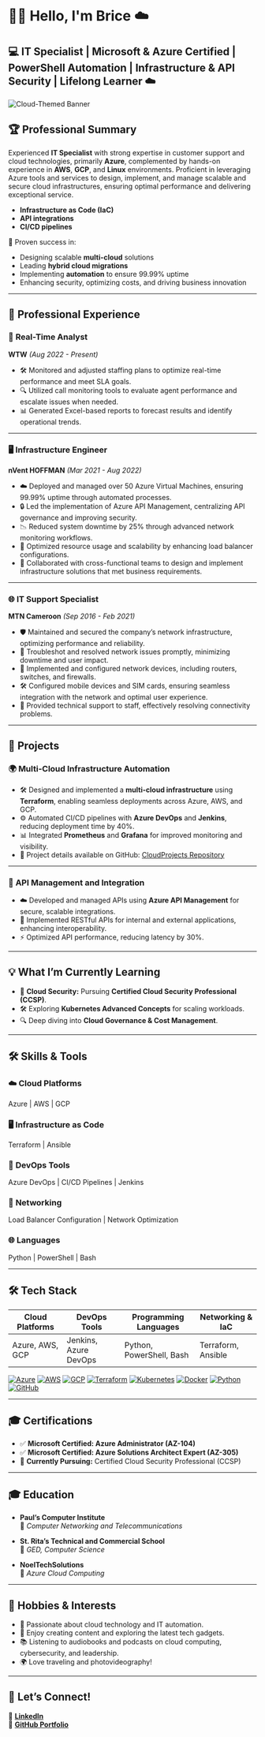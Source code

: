 # 👋🏾 Hello, I'm Brice ☁️

## 💻 IT Specialist | Microsoft & Azure Certified | PowerShell Automation | Infrastructure & API Security | Lifelong Learner ☁️

![Cloud-Themed Banner](https://github.com/user-attachments/assets/cb99ea94-224e-44f0-a11a-94c527018f12)

## 🏆 **Professional Summary**

Experienced **IT Specialist** with strong expertise in customer support and cloud technologies, primarily **Azure**, complemented by hands-on experience in **AWS**, **GCP**, and **Linux** environments. Proficient in leveraging Azure tools and services to design, implement, and manage scalable and secure cloud infrastructures, ensuring optimal performance and delivering exceptional service.


- **Infrastructure as Code (IaC)**  
- **API integrations**  
- **CI/CD pipelines**  

🎯 Proven success in:  
- Designing scalable **multi-cloud** solutions  
- Leading **hybrid cloud migrations**  
- Implementing **automation** to ensure 99.99% uptime  
- Enhancing security, optimizing costs, and driving business innovation  

---

## 💼 **Professional Experience**

### 🚦 **Real-Time Analyst**  
**WTW** *(Aug 2022 - Present)*  
- 🛠️ Monitored and adjusted staffing plans to optimize real-time performance and meet SLA goals.  
- 🔍 Utilized call monitoring tools to evaluate agent performance and escalate issues when needed.  
- 📊 Generated Excel-based reports to forecast results and identify operational trends.  

---

### 🖥️ **Infrastructure Engineer**  
**nVent HOFFMAN** *(Mar 2021 - Aug 2022)*  
- ☁️ Deployed and managed over 50 Azure Virtual Machines, ensuring 99.99% uptime through automated processes.  
- 🔒 Led the implementation of Azure API Management, centralizing API governance and improving security.  
- 📉 Reduced system downtime by 25% through advanced network monitoring workflows.  
- 🔧 Optimized resource usage and scalability by enhancing load balancer configurations.  
- 🤝 Collaborated with cross-functional teams to design and implement infrastructure solutions that met business requirements.  

---

### 🌐 **IT Support Specialist**  
**MTN Cameroon** *(Sep 2016 - Feb 2021)*  
- 🛡️ Maintained and secured the company’s network infrastructure, optimizing performance and reliability.  
- 🔗 Troubleshot and resolved network issues promptly, minimizing downtime and user impact.  
- 📡 Implemented and configured network devices, including routers, switches, and firewalls.  
- 🛠️ Configured mobile devices and SIM cards, ensuring seamless integration with the network and optimal user experience.  
- 👥 Provided technical support to staff, effectively resolving connectivity problems.  

---

## 🚀 **Projects**

### 🌍 **Multi-Cloud Infrastructure Automation**  
- 🛠️ Designed and implemented a **multi-cloud infrastructure** using **Terraform**, enabling seamless deployments across Azure, AWS, and GCP.  
- ⚙️ Automated CI/CD pipelines with **Azure DevOps** and **Jenkins**, reducing deployment time by 40%.  
- 📊 Integrated **Prometheus** and **Grafana** for improved monitoring and visibility.  
- 🔗 Project details available on GitHub: [CloudProjects Repository](https://github.com/supbrice/CloudProjects)  

---

### 🔗 **API Management and Integration**  
- ☁️ Developed and managed APIs using **Azure API Management** for secure, scalable integrations.  
- 🔧 Implemented RESTful APIs for internal and external applications, enhancing interoperability.  
- ⚡ Optimized API performance, reducing latency by 30%.  

---

## 💡 **What I’m Currently Learning**
- 🚀 **Cloud Security:** Pursuing **Certified Cloud Security Professional (CCSP)**.  
- 🛠️ Exploring **Kubernetes Advanced Concepts** for scaling workloads.  
- 🔍 Deep diving into **Cloud Governance & Cost Management**.  

---

## 🛠️ **Skills & Tools**

### ☁️ **Cloud Platforms**
Azure | AWS | GCP  

### 🖥️ **Infrastructure as Code**
Terraform | Ansible  

### 🔧 **DevOps Tools**
Azure DevOps | CI/CD Pipelines | Jenkins  

### 📡 **Networking**
Load Balancer Configuration | Network Optimization  

### 🌐 **Languages**
Python | PowerShell | Bash  

---

## 🛠️ **Tech Stack**

| Cloud Platforms | DevOps Tools       | Programming Languages | Networking & IaC     |
|-----------------|--------------------|-----------------------|----------------------|
| Azure, AWS, GCP | Jenkins, Azure DevOps | Python, PowerShell, Bash | Terraform, Ansible  |

[![Azure](https://img.shields.io/badge/-Azure-0078D7?style=flat&logo=microsoft-azure&logoColor=white)](https://azure.microsoft.com/)
[![AWS](https://img.shields.io/badge/-AWS-232F3E?style=flat&logo=amazon-aws&logoColor=white)](https://aws.amazon.com/)
[![GCP](https://img.shields.io/badge/-GCP-4285F4?style=flat&logo=google-cloud&logoColor=white)](https://cloud.google.com/)
[![Terraform](https://img.shields.io/badge/-Terraform-623CE4?style=flat&logo=terraform&logoColor=white)](https://www.terraform.io/)
[![Kubernetes](https://img.shields.io/badge/-Kubernetes-326CE5?style=flat&logo=kubernetes&logoColor=white)](https://kubernetes.io/)
[![Docker](https://img.shields.io/badge/-Docker-2496ED?style=flat&logo=docker&logoColor=white)](https://www.docker.com/)
[![Python](https://img.shields.io/badge/-Python-3776AB?style=flat&logo=python&logoColor=white)](https://www.python.org/)
[![GitHub](https://img.shields.io/badge/-GitHub-181717?style=flat&logo=github&logoColor=white)](https://github.com/)

---

## 🎓 **Certifications**

- ✅ **Microsoft Certified: Azure Administrator (AZ-104)**  
- ✅ **Microsoft Certified: Azure Solutions Architect Expert (AZ-305)**  
- 🚀 **Currently Pursuing:** Certified Cloud Security Professional (CCSP)  

---

## 🎓 **Education**

- **Paul’s Computer Institute**  
  📜 *Computer Networking and Telecommunications*  

- **St. Rita’s Technical and Commercial School**  
  📜 *GED, Computer Science*  

- **NoelTechSolutions**  
  📜 *Azure Cloud Computing*  

---

## 🌱 **Hobbies & Interests**

- 🌟 Passionate about cloud technology and IT automation.  
- 🎥 Enjoy creating content and exploring the latest tech gadgets.  
- 📚 Listening to audiobooks and podcasts on cloud computing, cybersecurity, and leadership.  
- 🌍 Love traveling and photovideography!  

---

## 📩 **Let’s Connect!**

💼 **[LinkedIn](https://linkedin.com/in/ngubriceche)**  
🔗 **[GitHub Portfolio](https://https://github.com/supbrice)**
